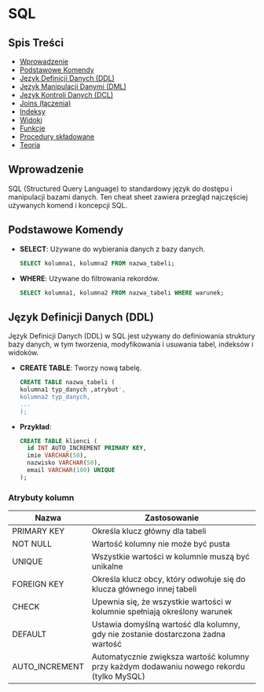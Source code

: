 # SQL

## Spis Treści
- [Wprowadzenie](#wprowadzenie)
- [Podstawowe Komendy](#podstawowe-komendy)
- [Język Definicji Danych (DDL)](#język-definicji-danych-ddl)
- [Język Manipulacji Danymi (DML)](#język-manipulacji-danymi-dml)
- [Język Kontroli Danych (DCL)](#język-kontroli-danych-dcl)
- [Joins (łączenia)](#joins-łączenia)
- [Indeksy](#indeksy)
- [Widoki](#widoki)
- [Funkcje](#funkcje)
- [Procedury składowane](#procedury-składowane)
- [Teoria](#teoria)

## Wprowadzenie
SQL (Structured Query Language) to standardowy język do dostępu i manipulacji bazami danych. Ten cheat sheet zawiera przegląd najczęściej używanych komend i koncepcji SQL.

## Podstawowe Komendy
- **SELECT**: Używane do wybierania danych z bazy danych.
  ```sql
  SELECT kolumna1, kolumna2 FROM nazwa_tabeli;
- **WHERE**: Używane do filtrowania rekordów.
  ```sql
  SELECT kolumna1, kolumna2 FROM nazwa_tabeli WHERE warunek;
  
## Język Definicji Danych (DDL)
Język Definicji Danych (DDL) w SQL jest używany do definiowania struktury bazy danych, w tym tworzenia, modyfikowania i usuwania tabel, indeksów i widoków.

- **CREATE TABLE**: Tworzy nową tabelę.
  ```sql
  CREATE TABLE nazwa_tabeli (
  kolumna1 typ_danych ,atrybut',
  kolumna2 typ_danych,
  ...
  );
- **Przykład**:
  ```sql
  CREATE TABLE klienci (
    id INT AUTO_INCREMENT PRIMARY KEY,
    imie VARCHAR(50),
    nazwisko VARCHAR(50),
    email VARCHAR(100) UNIQUE
  );

### **Atrybuty kolumn**

| Nazwa | Zastosowanie |
|-------|--------------|
| PRIMARY KEY | Określa klucz główny dla tabeli |
| NOT NULL | Wartość kolumny nie może być pusta |
| UNIQUE | Wszystkie wartości w kolumnie muszą być unikalne |
| FOREIGN KEY | Określa klucz obcy, który odwołuje się do klucza głównego innej tabeli |
| CHECK | Upewnia się, że wszystkie wartości w kolumnie spełniają określony warunek |
| DEFAULT | Ustawia domyślną wartość dla kolumny, gdy nie zostanie dostarczona żadna wartość |
| AUTO_INCREMENT | Automatycznie zwiększa wartość kolumny przy każdym dodawaniu nowego rekordu (tylko MySQL) |
